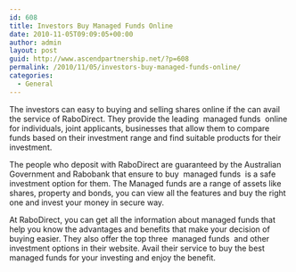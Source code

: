 ```yaml
---
id: 608
title: Investors Buy Managed Funds Online
date: 2010-11-05T09:09:05+00:00
author: admin
layout: post
guid: http://www.ascendpartnership.net/?p=608
permalink: /2010/11/05/investors-buy-managed-funds-online/
categories:
  - General
---
```

The investors can easy to buying and selling shares online if the can avail the service of RaboDirect. They provide the leading &nbsp;managed funds&nbsp; online for individuals, joint applicants, businesses that allow them to compare funds based on their investment range and find suitable products for their investment.

The people who deposit with RaboDirect are guaranteed by the Australian Government and Rabobank that ensure to buy &nbsp;managed funds&nbsp; is a safe investment option for them. The Managed funds are a range of assets like shares, property and bonds, you can view all the features and buy the right one and invest your money in secure way.

At RaboDirect, you can get all the information about managed funds that help you know the advantages and benefits that make your decision of buying easier. They also offer the top three &nbsp;managed funds&nbsp; and other investment options in their website. Avail their service to buy the best managed funds for your investing and enjoy the benefit.